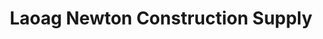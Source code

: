 ---
title: "Laoag Newton Construction Supply"
url: /laoag/laoag-newton-construction-supply/
shop: hardware
---